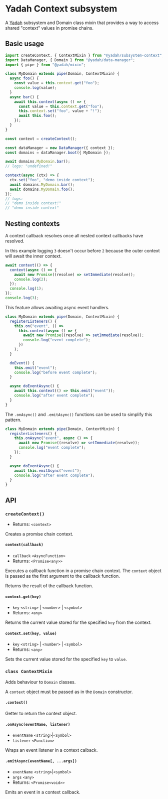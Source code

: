 # Yadah Context subsystem

A [Yadah](https://www.npmjs.com/package/@yadah/yadah) subsystem and Domain class
mixin that provides a way to access shared "context" values in promise chains.

## Basic usage

```js
import createContext, { ContextMixin } from "@yadah/subsystem-context";
import DataManager, { Domain } from "@yadah/data-manager";
import { pipe } from "@yadah/mixin";

class MyDomain extends pipe(Domain, ContextMixin) {
  async foo() {
    const value = this.context.get("foo");
    console.log(value);
  }
  async bar() {
    await this.context(async () => {
      const value = this.context.get("foo");
      this.context.set("foo", value + "!");
      await this.foo();
    });
  }
}

const context = createContext();

const dataManager = new DataManager({ context });
const domains = dataManager.boot({ MyDomain });

await domains.MyDomain.bar();
// logs: "undefined!"

context(async (ctx) => {
  ctx.set("foo", "demo inside context");
  await domains.MyDomain.bar();
  await domains.MyDomain.foo();
});
// logs:
// "demo inside context!"
// "demo inside context"
```

## Nesting contexts

A context callback resolves once all nested context callbacks have resolved.

In this example logging `3` doesn't occur before `2` because the outer context
will await the inner context.

```js
await context(() => {
  context(async () => {
    await new Promise((resolve) => setImmediate(resolve));
    console.log(2);
  });
  console.log(1);
});
console.log(3);
```

This feature allows awaiting async event handlers.

```js
class MyDomain extends pipe(Domain, ContextMixin) {
  registerListeners() {
    this.on("event", () =>
      this.context(async () => {
        await new Promise((resolve) => setImmediate(resolve));
        console.log("event complete");
      })
    );
  }

  doEvent() {
    this.emit("event");
    console.log("before event complete");
  }

  async doEventAsync() {
    await this.context(() => this.emit("event"));
    console.log("after event complete");
  }
}
```

The `.onAsync()` and `.emitAsync()` functions can be used to simplify this
pattern.

```js
class MyDomain extends pipe(Domain, ContextMixin) {
  registerListeners() {
    this.onAsync("event", async () => {
      await new Promise((resolve) => setImmediate(resolve));
      console.log("event complete");
    });
  }

  async doEventAsync() {
    await this.emitAsync("event");
    console.log("after event complete");
  }
}
```

## API

### `createContext()`

- Returns: `<context>`

Creates a promise chain context.

#### `context(callback)`

- `callback` `<AsyncFunction>`
- Returns: `<Promise<any>>`

Executes a callback function in a promise chain context. The `context` object
is passed as the first argument to the callback function.

Returns the result of the callback function.

#### `context.get(key)`

- `key` `<string>` | `<number>` | `<symbol>`
- Returns: `<any>`

Returns the current value stored for the specified `key` from the context.

#### `context.set(key, value)`

- `key` `<string>` | `<number>` | `<symbol>`
- Returns: `<any>`

Sets the current value stored for the specified `key` to `value`.

### `class ContextMixin`

Adds behaviour to `Domain` classes.

A `context` object must be passed as in the `Domain` constructor.

#### `.context()`

Getter to return the context object.

#### `.onAsync(eventName, listener)`

- `eventName` `<string>`|`<symbol>`
- `listener` `<Function>`

Wraps an event listener in a context calback.

#### `.emitAsync(eventName[, ...args])`

- `eventName` `<string>`|`<symbol>`
- `args` `<any>`
- Returns: `<Promise<void>>`

Emits an event in a context callback.
